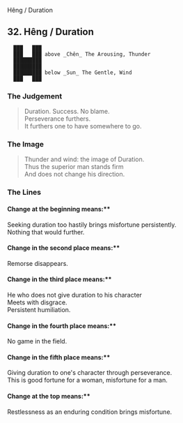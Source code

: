 Hêng / Duration
## 32. Hêng / Duration
      ███   ███
      ███   ███ above _Chên_ The Arousing, Thunder  
      █████████
      █████████
      █████████ below _Sun_ The Gentle, Wind  
      ███   ███
### The Judgement
> Duration. Success. No blame.  
 Perseverance furthers.  
 It furthers one to have somewhere to go.
### The Image
> Thunder and wind: the image of Duration.  
 Thus the superior man stands firm  
 And does not change his direction.
### The Lines

#### Change at the beginning means:**  
 Seeking duration too hastily brings misfortune persistently.  
 Nothing that would further.
#### Change in the second place means:**  
 Remorse disappears.
#### Change in the third place means:**  
 He who does not give duration to his character  
 Meets with disgrace.  
 Persistent humiliation.
#### Change in the fourth place means:**  
 No game in the field.
#### Change in the fifth place means:**  
 Giving duration to one's character through perseverance.  
 This is good fortune for a woman, misfortune for a man.
#### Change at the top means:**  
 Restlessness as an enduring condition brings misfortune.



